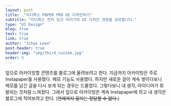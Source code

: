 ```yaml
---
layout: post
title:  "리디북스 PAPER PRO UI 디자인하기"
subtitle: "리디북스 전자 잉크 리더기의 UI 디자인 과정을 공유합니다."
type: "UI Design"
blog: true
text: true
link: true
author: "Jihye Leee"
post-header: true
header-img: "img/third_custom.jpg"
order: 5
---
```


앞으로 아카이빙할 콘텐츠를 블로그에 올려보려고 한다. 지금까지 아카이빙은 주로 Instapaper를 사용했다. 메모 기능도 사용했다. 하지만 새로운 글이 계속 쌓이다보니 메모를 남긴 글을 다시 보게 되는 경우는 드물었다. 그렇다보니 내 생각, 아이디어가 휘발되는 것처럼 느껴졌다. 그래서 앞으로 아카이빙은 계속 Instapaper에 하고 내 생각은 블로그에 적어보려고 한다. (~~언제까지 갈지는 장담할 수 없다.~~)